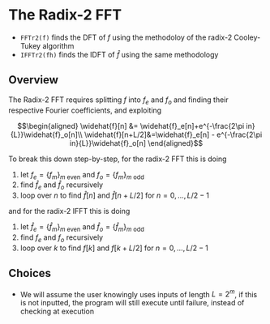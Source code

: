 # The Radix-2 FFT
* $\texttt{FFTr2(f)}$ finds the DFT of $f$ using the methodoloy of the radix-2 Cooley-Tukey algorithm
* $\texttt{IFFTr2(fh)}$ finds the IDFT of $\hat{f}$ using the same methodology

## Overview
The Radix-2 FFT requires splitting $f$ into $f_e$ and $f_o$ and finding their respective Fourier coefficients, and exploiting 

$$\begin{aligned}
\widehat{f}[n] &= \widehat{f}_e[n]+e^{-\frac{2\pi in}{L}}\widehat{f}_o[n]\\
\widehat{f}[n+L/2]&=\widehat{f}_e[n] - e^{-\frac{2\pi in}{L}}\widehat{f}_o[n]
\end{aligned}$$

To break this down step-by-step, for the radix-2 FFT this is doing 
1. let 
$f_e=\{f_m\}_{m \text{ even}}$
 and 
 $f_o=\{f_m\}_{m \text{ odd}}$
2. find $\hat{f}_e$ and 
$\hat{f}_o$ 
recursively 
3. loop over $n$ to find 
$\hat{f}[n]$
 and 
 $\hat{f}[n+L/2]$
  for $n=0,\dots,L/2-1$

and for the radix-2 IFFT this is doing
1. let $\hat{f}_e=\{\hat{f}_m\}_{m \text{ even}}$ and $\hat{f}_o=\{\hat{f}_m\}_{m \text{ odd}}$
2. find $f_e$ and $f_o$ recursively
3. loop over $k$ to find $f[k]$ and $f[k+L/2]$ for $n=0,\dots,L/2-1$

## Choices
* We will assume the user knowingly uses inputs of length $L=2^m$, if this is not inputted, the program will still execute until failure, instead of checking at execution